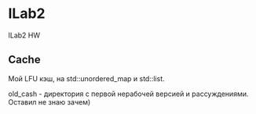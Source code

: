 # ILab2
ILab2 HW

## Cache
Мой LFU кэш, на std::unordered_map и std::list.

old_cash - директория с первой нерабочей версией и рассуждениями. Оставил не знаю зачем)